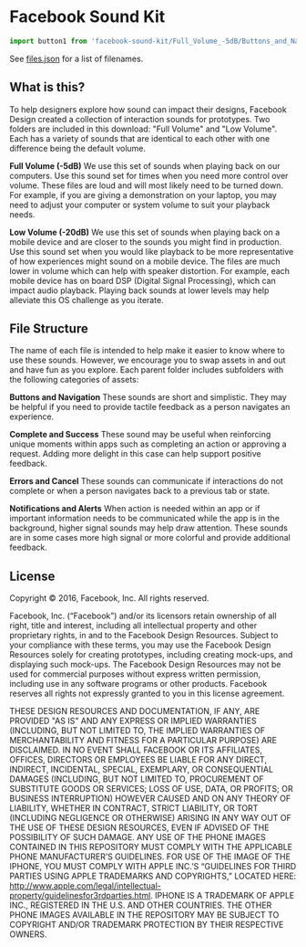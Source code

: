 # Facebook Sound Kit

```js
import button1 from 'facebook-sound-kit/Full_Volume_-5dB/Buttons_and_Navigation/Button_1.m4a';
```

See [files.json](./files.json) for a list of filenames.

## What is this?

To help designers explore how sound can impact their designs, Facebook Design created a collection of interaction sounds for prototypes. Two folders are included in this download: "Full Volume" and "Low Volume". Each has a variety of sounds that are identical to each other with one difference being the default volume.

**Full Volume (-5dB)**
We use this set of sounds when playing back on our computers. Use this sound set for times when you need more control over volume. These files are loud and will most likely need to be turned down. For example, if you are giving a demonstration on your laptop, you may need to adjust your computer or system volume to suit your playback needs.

**Low Volume (-20dB)**
We use this set of sounds when playing back on a mobile device and are closer to the sounds you might find in production. Use this sound set when you would like playback to be more representative of how experiences might sound on a mobile device. The files are much lower in volume which can help with speaker distortion. For example, each mobile device has on board DSP (Digital Signal Processing), which can impact audio playback. Playing back sounds at lower levels may help alleviate this OS challenge as you iterate.

## File Structure

The name of each file is intended to help make it easier to know where to use these sounds. However, we encourage you to swap assets in and out and have fun as you explore. Each parent folder includes subfolders with the following categories of assets:

**Buttons and Navigation**
These sounds are short and simplistic. They may be helpful if you need to provide tactile feedback as a person navigates an experience.

**Complete and Success**
These sound may be useful when reinforcing unique moments within apps such as completing an action or approving a request. Adding more delight in this case can help support positive feedback.

**Errors and Cancel**
These sounds can communicate if interactions do not complete or when a person navigates back to a previous tab or state.

**Notifications and Alerts**
When action is needed within an app or if important information needs to be communicated while the app is in the background, higher signal sounds may help draw attention. These sounds are in some cases more high signal or more colorful and provide additional feedback.

## License

Copyright © 2016, Facebook, Inc. All rights reserved.

Facebook, Inc. (“Facebook”) and/or its licensors retain ownership of all right, title and interest, including all intellectual property and other proprietary rights, in and to the Facebook Design Resources. Subject to your compliance with these terms, you may use the Facebook Design Resources solely for creating prototypes, including creating mock-ups, and displaying such mock-ups. The Facebook Design Resources may not be used for commercial purposes without express written permission, including use in any software programs or other products. Facebook reserves all rights not expressly granted to you in this license agreement.

THESE DESIGN RESOURCES AND DOCUMENTATION, IF ANY, ARE PROVIDED "AS IS" AND ANY EXPRESS OR IMPLIED WARRANTIES (INCLUDING, BUT NOT LIMITED TO, THE IMPLIED WARRANTIES OF MERCHANTABILITY AND FITNESS FOR A PARTICULAR PURPOSE) ARE DISCLAIMED. IN NO EVENT SHALL FACEBOOK OR ITS AFFILIATES, OFFICES, DIRECTORS OR EMPLOYEES BE LIABLE FOR ANY DIRECT, INDIRECT, INCIDENTAL, SPECIAL, EXEMPLARY, OR CONSEQUENTIAL DAMAGES (INCLUDING, BUT NOT LIMITED TO, PROCUREMENT OF SUBSTITUTE GOODS OR SERVICES; LOSS OF USE, DATA, OR PROFITS; OR BUSINESS INTERRUPTION) HOWEVER CAUSED AND ON ANY THEORY OF LIABILITY, WHETHER IN CONTRACT, STRICT LIABILITY, OR TORT (INCLUDING NEGLIGENCE OR OTHERWISE) ARISING IN ANY WAY OUT OF THE USE OF THESE DESIGN RESOURCES, EVEN IF ADVISED OF THE POSSIBILITY OF SUCH DAMAGE. ANY USE OF THE PHONE IMAGES CONTAINED IN THIS REPOSITORY MUST COMPLY WITH THE APPLICABLE PHONE MANUFACTURER’S GUIDELINES. FOR USE OF THE IMAGE OF THE IPHONE, YOU MUST COMPLY WITH APPLE INC.’S “GUIDELINES FOR THIRD PARTIES USING APPLE TRADEMARKS AND COPYRIGHTS,” LOCATED HERE: http://www.apple.com/legal/intellectual-property/guidelinesfor3rdparties.html. IPHONE IS A TRADEMARK OF APPLE INC., REGISTERED IN THE U.S. AND OTHER COUNTRIES. THE OTHER PHONE IMAGES AVAILABLE IN THE REPOSITORY MAY BE SUBJECT TO COPYRIGHT AND/OR TRADEMARK PROTECTION BY THEIR RESPECTIVE OWNERS.
